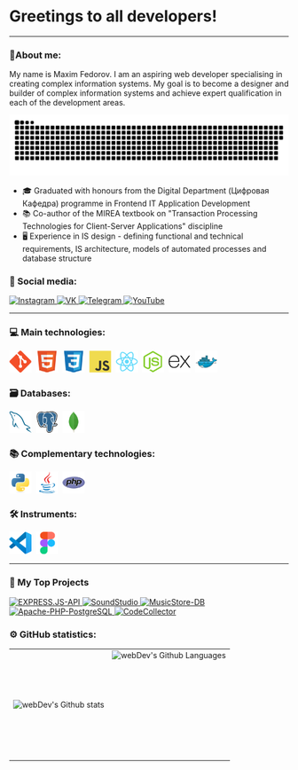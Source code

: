 # Greetings to all developers! 
---
### :cowboy_hat_face:About me:

<!-- <img src="https://media.giphy.com/media/wwg1suUiTbCY8H8vIA/giphy-downsized-large.gif" width="50px"> -->

My name is Maxim Fedorov. I am an aspiring web developer specialising in creating complex information systems. My goal is to become a designer and builder of complex information systems and achieve expert qualification in each of the development areas.

<p align="center">
 <img width="600" src="assets/github-snake.svg" alt="snake"/>
</p>


- 🎓 Graduated with honours from the Digital Department (Цифровая Кафедра) programme in Frontend IT Application Development
- 📚 Co-author of the MIREA textbook on "Transaction Processing Technologies for Client-Server Applications" discipline
- 🖥 Experience in IS design - defining functional and technical requirements, IS architecture, models of automated processes and database structure


### 🤝 Social media:

  <div id="badges">
  <a href="https://instagram.com/maxikfedorov" target="_blank">
    <img src="https://cdn-icons-png.flaticon.com/512/174/174855.png" width="40" height="40" alt="Instagram" />
  </a>
  <a href="https://vk.com/maxikfedorov" target="_blank">
    <img src="https://cdn-icons-png.flaticon.com/512/145/145813.png" width="40" height="40" alt="VK" />
  </a>
  <a href="https://t.me/maxikfedorov" target="_blank">
    <img src="https://cdn-icons-png.flaticon.com/512/2111/2111646.png" width="40" height="40" alt="Telegram" />
  </a>
  <a href="https://www.youtube.com/@maxikfedorov" target="_blank">
    <img src="https://cdn-icons-png.flaticon.com/512/3670/3670147.png" width="40" height="40" alt="YouTube" />
  </a>
</div>

---

### 💻 Main technologies:

<div>
  <img src="https://github.com/devicons/devicon/blob/master/icons/git/git-original.svg" title="git" alt="git" width="40" height="40"/>&nbsp;
  <img src="https://github.com/devicons/devicon/blob/master/icons/html5/html5-original.svg" title="html5" alt="html5" width="40" height="40"/>&nbsp;
  <img src="https://github.com/devicons/devicon/blob/master/icons/css3/css3-original.svg" title="css" alt="css" width="40" height="40"/>&nbsp;
  <img src="https://github.com/devicons/devicon/blob/master/icons/javascript/javascript-original.svg" title="javascript" alt="javascript" width="40" height="40"/>&nbsp;
  <img src="https://github.com/devicons/devicon/blob/master/icons/react/react-original.svg" title="reactjs" alt="reactjs" width="40" height="40"/>&nbsp;
  <img src="https://github.com/devicons/devicon/blob/master/icons/nodejs/nodejs-original.svg" title="nodejs" alt="nodejs" width="40" height="40"/>&nbsp;
  <img src="https://github.com/devicons/devicon/blob/master/icons/express/express-original.svg" title="express" alt="express" width="40" height="40"/>&nbsp;
 <img src="https://github.com/devicons/devicon/blob/master/icons/docker/docker-original.svg" title="Docker" alt="Docker" width="40" height="40"/>&nbsp;
</div>

### 🗃️ Databases:

<div>
  <img src="https://github.com/devicons/devicon/blob/master/icons/mysql/mysql-original.svg" title="MySQL" alt="MySQL" width="40" height="40"/>&nbsp;
  <img src="https://github.com/devicons/devicon/blob/master/icons/postgresql/postgresql-original.svg" title="PostgreSQL" alt="PostgreSQL" width="40" height="40"/>&nbsp;
  <img src="https://github.com/devicons/devicon/blob/master/icons/mongodb/mongodb-original.svg" title="mongodb" alt="mongodb" width="40" height="40"/>&nbsp;
</div>

### 📚 Complementary technologies:

<div>
  <img src="https://github.com/devicons/devicon/blob/master/icons/python/python-original.svg" title="Python" alt="Python" width="40" height="40"/>&nbsp;
  <img src="https://github.com/devicons/devicon/blob/master/icons/java/java-original.svg" title="Java" alt="Java" width="40" height="40"/>&nbsp;
  <img src="https://github.com/devicons/devicon/blob/master/icons/php/php-original.svg" title="PHP" alt="PHP" width="40" height="40"/>&nbsp;
 </div>

### 🛠 Instruments:

<div>
  <img src="https://github.com/devicons/devicon/blob/master/icons/vscode/vscode-original.svg" title="VS Code" alt="VS Code" width="40" height="40"/>&nbsp;
<!--   <img src="assets/postman.svg" title="Postman" alt="Postman" width="40" height="40"/>&nbsp; -->
  <img src="https://github.com/devicons/devicon/blob/master/icons/figma/figma-original.svg" title="Figma" alt="Figma" width="40" height="40"/>&nbsp;
<!--   <img src="assets/perplexity_ai.svg" title="Perplexity AI" alt="Perplexity AI" width="40" height="40"/>&nbsp;
  <img src="assets/chat_gpt.svg" title="Chat GPT" alt="Chat GPT" width="40" height="40"/>&nbsp; -->
</div>

---

### 📘 My Top Projects

<p align="left"> 
 
 <a href="https://github.com/maxikfedorov/EXPRESS.JS-API"><img width="278" src="https://github-readme-stats.vercel.app/api/pin/?username=maxikfedorov&repo=EXPRESS.JS-API&theme=react&bg_color=1F222E&title_color=F85D7F&hide_border=true&icon_color=F8D866&show_icons=false" alt="EXPRESS.JS-API">
 </a>
  <a href="https://github.com/maxikfedorov/SoundStudio"><img width="278" src="https://github-readme-stats.vercel.app/api/pin/?username=maxikfedorov&repo=SoundStudio&theme=react&bg_color=1F222E&title_color=F85D7F&hide_border=true&icon_color=F8D866&show_icons=false" alt="SoundStudio">
 </a>
  <a href="https://github.com/maxikfedorov/MusicStore-DB"><img width="278" src="https://github-readme-stats.vercel.app/api/pin/?username=maxikfedorov&repo=MusicStore-DB&theme=react&bg_color=1F222E&title_color=F85D7F&hide_border=true&icon_color=F8D866&show_icons=false" alt="MusicStore-DB">
 </a> 
  <a href="https://github.com/maxikfedorov/Apache-PHP-PostgreSQL"><img width="278" src="https://github-readme-stats.vercel.app/api/pin/?username=maxikfedorov&repo=Apache-PHP-PostgreSQL&theme=react&bg_color=1F222E&title_color=F85D7F&hide_border=true&icon_color=F8D866&show_icons=false" alt="Apache-PHP-PostgreSQL">
 </a>
  <a href="https://github.com/maxikfedorov/CodeCollector"><img width="278" src="https://github-readme-stats.vercel.app/api/pin/?username=maxikfedorov&repo=CodeCollector&theme=react&bg_color=1F222E&title_color=F85D7F&hide_border=true&icon_color=F8D866&show_icons=false" alt="CodeCollector">
 </a> 
 
</p>

### ⚙️ GitHub statistics:


<table>
  <tr>
    <td>
      <img align="left" src="http://github-readme-streak-stats.herokuapp.com?user=maxikfedorov&theme=dark&background=000000" alt="webDev's Github stats" />
    </td>
    <td>
      <img height="195px" align="right" alt="webDev's Github Languages" src="https://github-readme-stats-sigma-five.vercel.app/api/top-langs/?username=maxikfedorov&layout=compact&theme=vision-friendly-dark" />
    </td>
  </tr>
</table>



